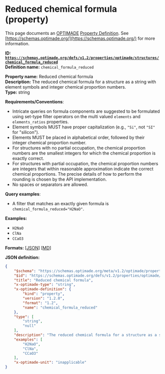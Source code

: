 # Reduced chemical formula (property)

This page documents an [OPTIMADE](https://www.optimade.org/) [Property Definition](https://schemas.optimade.org/#definitions). See [https://schemas.optimade.org/](https://schemas.optimade.org/) for more information.

**ID: [`https://schemas.optimade.org/defs/v1.2/properties/optimade/structures/chemical_formula_reduced`](https://schemas.optimade.org/defs/v1.2/properties/optimade/structures/chemical_formula_reduced)**  
**Definition name:** `chemical_formula_reduced`

**Property name:** Reduced chemical formula  
**Description:** The reduced chemical formula for a structure as a string with element symbols and integer chemical proportion numbers.  
**Type:** string  

**Requirements/Conventions**:

- Intricate queries on formula components are suggested to be formulated using set-type filter operators on the multi valued `elements` and `elements_ratios` properties.
- Element symbols MUST have proper capitalization (e.g., `"Si"`, not `"SI"` for "silicon").
- Elements MUST be placed in alphabetical order, followed by their integer chemical proportion number.
- For structures with no partial occupation, the chemical proportion numbers are the smallest integers for which the chemical proportion is exactly correct.
- For structures with partial occupation, the chemical proportion numbers are integers that within reasonable approximation indicate the correct chemical proportions. The precise details of how to perform the rounding is chosen by the API implementation.
- No spaces or separators are allowed.

**Query examples**:

- A filter that matches an exactly given formula is `chemical_formula_reduced="H2NaO"`.

**Examples:**

- `H2NaO`
- `ClNa`
- `CCaO3`

**Formats:** [[JSON](chemical_formula_reduced.json)] [[MD](chemical_formula_reduced.md)]

**JSON definition:**

``` json
{
    "$schema": "https://schemas.optimade.org/meta/v1.2/optimade/property_definition.md",
    "$id": "https://schemas.optimade.org/defs/v1.2/properties/optimade/structures/chemical_formula_reduced",
    "title": "Reduced chemical formula",
    "x-optimade-type": "string",
    "x-optimade-definition": {
        "kind": "property",
        "version": "1.2.0",
        "format": "1.2",
        "name": "chemical_formula_reduced"
    },
    "type": [
        "string",
        "null"
    ],
    "description": "The reduced chemical formula for a structure as a string with element symbols and integer chemical proportion numbers.\n\n**Requirements/Conventions**:\n\n- Intricate queries on formula components are suggested to be formulated using set-type filter operators on the multi valued `elements` and `elements_ratios` properties.\n- Element symbols MUST have proper capitalization (e.g., `\"Si\"`, not `\"SI\"` for \"silicon\").\n- Elements MUST be placed in alphabetical order, followed by their integer chemical proportion number.\n- For structures with no partial occupation, the chemical proportion numbers are the smallest integers for which the chemical proportion is exactly correct.\n- For structures with partial occupation, the chemical proportion numbers are integers that within reasonable approximation indicate the correct chemical proportions. The precise details of how to perform the rounding is chosen by the API implementation.\n- No spaces or separators are allowed.\n\n**Query examples**:\n\n- A filter that matches an exactly given formula is `chemical_formula_reduced=\"H2NaO\"`.",
    "examples": [
        "H2NaO",
        "ClNa",
        "CCaO3"
    ],
    "x-optimade-unit": "inapplicable"
}
```